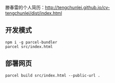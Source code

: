 滕春雷的个人简历：http://tengchunlei.github.io/cv-tengchunlei/dist/index.html

## 开发模式

```
npm i -g parcel-bundler
parcel src/index.html
```

## 部署网页

```
parcel build src/index.html --public-url .
```
